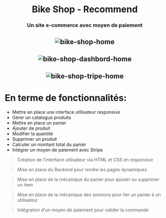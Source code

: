 <h1 align="center">Bike Shop - Recommend</h1>

<h3 align="center">Un site e-commerce avec moyen de paiement</h3>

<h2 align="center">
  <img src="public/images/bike-shop-home.png" style="max-width:100%" alt="bike-shop-home" />
</h2>

<h2 align="center">
  <img src="public/images/dashbord.png" style="max-width:100%" alt="bike-shop-dashbord-home" />
</h2>

<h2 align="center">
  <img src="public/images/stripe.png" style="max-width:100%" alt="bike-shop-tripe-home" />
</h2>

# En terme de fonctionnalités:

- Mettre en place une interface utilisateur responsive
- Gérer un catalogue produits
- Mettre en place un panier
- Ajouter de produit
- Modifier la quantité
- Supprimer un produit
- Calculer un montant total du panier
- Intégrer un moyen de paiement avec Stripe

> Création de l’interface utilisateur via HTML et CSS en responsive

> Mise en place du Backend pour rendre les pages dynamiques

> Mise en place de la mécanique du panier pour ajouter ou supprimer un item

> Mise en place de la mécanique des sessions pour lier un panier à un utilisateur

> Intégration d’un moyen de paiement pour valider la commande
